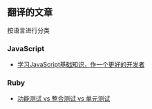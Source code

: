 ## 翻译的文章
按语言进行分类

### JavaScript
- [学习JavaScript基础知识，作一个更好的开发者](https://github.com/cwy007/articles/blob/master/javascript/js_fundamentals.md)

### Ruby
- [功能测试 vs 整合测试 vs 单元测试](https://github.com/cwy007/articles/blob/master/ruby/feature_tests_vs_integration_tests_vs_unit_tests.md)
